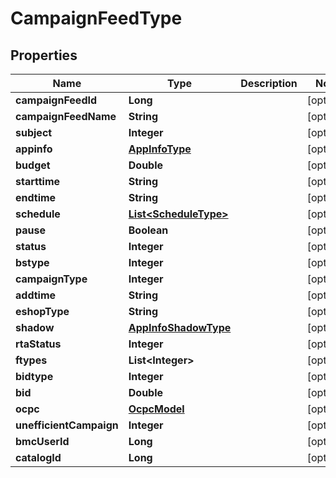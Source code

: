 

# CampaignFeedType


## Properties

Name | Type | Description | Notes
------------ | ------------- | ------------- | -------------
**campaignFeedId** | **Long** |  |  [optional]
**campaignFeedName** | **String** |  |  [optional]
**subject** | **Integer** |  |  [optional]
**appinfo** | [**AppInfoType**](AppInfoType.md) |  |  [optional]
**budget** | **Double** |  |  [optional]
**starttime** | **String** |  |  [optional]
**endtime** | **String** |  |  [optional]
**schedule** | [**List&lt;ScheduleType&gt;**](ScheduleType.md) |  |  [optional]
**pause** | **Boolean** |  |  [optional]
**status** | **Integer** |  |  [optional]
**bstype** | **Integer** |  |  [optional]
**campaignType** | **Integer** |  |  [optional]
**addtime** | **String** |  |  [optional]
**eshopType** | **String** |  |  [optional]
**shadow** | [**AppInfoShadowType**](AppInfoShadowType.md) |  |  [optional]
**rtaStatus** | **Integer** |  |  [optional]
**ftypes** | **List&lt;Integer&gt;** |  |  [optional]
**bidtype** | **Integer** |  |  [optional]
**bid** | **Double** |  |  [optional]
**ocpc** | [**OcpcModel**](OcpcModel.md) |  |  [optional]
**unefficientCampaign** | **Integer** |  |  [optional]
**bmcUserId** | **Long** |  |  [optional]
**catalogId** | **Long** |  |  [optional]




